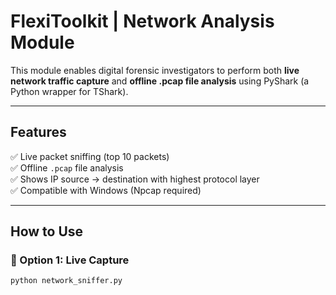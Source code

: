 # FlexiToolkit | Network Analysis Module

This module enables digital forensic investigators to perform both **live network traffic capture** and **offline .pcap file analysis** using PyShark (a Python wrapper for TShark).

---

## Features

✅ Live packet sniffing (top 10 packets)  
✅ Offline `.pcap` file analysis  
✅ Shows IP source → destination with highest protocol layer  
✅ Compatible with Windows (Npcap required)

---

## How to Use

### 📌 Option 1: Live Capture

```bash
python network_sniffer.py
